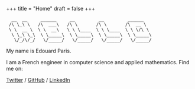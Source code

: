 +++
title = "Home"
draft = false
+++
```ascii
  __  __     ______     __         __         ______
 /\ \_\ \   /\  ___\   /\ \       /\ \       /\  __ \
 \ \  __ \  \ \  __\   \ \ \____  \ \ \____  \ \ \/\ \
  \ \_\ \_\  \ \_____\  \ \_____\  \ \_____\  \ \_____\
   \/_/\/_/   \/_____/   \/_____/   \/_____/   \/_____/
```

My name is Edouard Paris.

I am a French engineer in computer science and applied mathematics.
Find me on:

  [Twitter](https://twitter.com/edouardparis)
/ [GitHub](https://github.com/edouardparis)
/ [LinkedIn](https://www.linkedin.com/in/parisedouard/)
